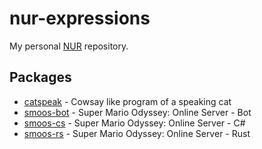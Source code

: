 # nur-expressions
My personal [NUR](https://github.com/nix-community/NUR) repository.

## Packages
- [catspeak](https://github.com/SchweGELBin/catspeak) - Cowsay like program of a speaking cat
- [smoos-bot](https://github.com/SchweGELBin/smoos/tree/main/smoos-bot) - Super Mario Odyssey: Online Server - Bot
- [smoos-cs](https://github.com/SchweGELBin/smoos/tree/main/smoos-cs) - Super Mario Odyssey: Online Server - C#
- [smoos-rs](https://github.com/SchweGELBin/smoos/tree/main/smoos-rs) - Super Mario Odyssey: Online Server - Rust
